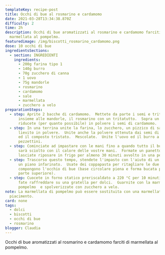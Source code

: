 ```yaml
---
templateKey: recipe-post
title: Occhi di bue al rosmarino e cardamomo
date: 2021-03-28T13:34:38.870Z
difficulty: 2
time: 2h
description: Occhi di bue aromatizzati al rosmarino e cardamomo farciti di
  marmellata al pompelmo.
featuredimage: /img/biscotti_rosmarino_cardamomo.png
dose: 10 occhi di bue
ingredientsSections:
  - section: INGREDIENTI
    ingredients:
      - 200g farina tipo 1
      - 140g burro
      - 70g zucchero di canna
      - 1 uovo
      - 75g mandorle
      - rosmarino
      - cardamomo
      - sale
      - marmellata
      - zucchero a velo
preparationSteps:
  - step: Aprite 2 bacche di cardamomo.  Mettete da parte i semi e tritate le bucce
      insieme alle mandorle, il rosmarino con un tritatutto.  Sopra un tagliere
      riducete (per quanto possibile) in polvere i semi di cardamomo.
  - step: In una terrina unite la farina, lo zucchero, un pizzico di sale ed il
      lievito in polvere.  Unite anche la polvere ottenuta dai semi di cardamomo
      ed il composto tristato.  Mescolate.  Unite l'uovo ed il burro a
      pezzettini.
  - step: Cominciate ad impastare con le mani fino a quando tutto il burro non si
      sarà sciolto con il calore delle vostre mani.  Formate un panetto e
      lasciate riposare in frigo per almeno 30 minuti avvolto in una pellicola.
  - step: Trascorso questo tempo, stendete l'impasto con l'aiuto di un mattarello su
      un piano infarinato.  Usate dei coppapasta per ritagliare le due forme che
      compongono l'occhio di bue (base circolare piena e forma bucata per la
      parte superiore).
  - step: Cuocete in forno statico preriscaldato a 220 °C per 10 minuti.  Sfornate e
      fate raffreddare su una gratella per dolci.  Guarnite con la marmellata di
      pompelmo  e spolverizzate con zucchero a velo.
note: La marmellata di pompelmo può essere sostituita con una marmellata a
  piacimento.
card: none
tags:
  - dolci
  - biscotti
  - occhi di bue
  - rosmarino
blogger: Claudia
---
```

Occhi di bue aromatizzati al rosmarino e cardamomo farciti di marmellata al pompelmo.
